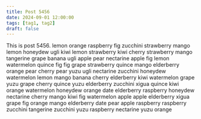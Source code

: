 ```yaml
---
title: Post 5456
date: 2024-09-01 12:00:00
tags: [tag1, tag2]
draft: false
---
```

This is post 5456.
lemon
orange
raspberry
fig
zucchini
strawberry
mango
lemon
honeydew
ugli
kiwi
lemon
strawberry
kiwi
cherry
strawberry
mango
tangerine
grape
banana
ugli
apple
pear
nectarine
apple
fig
lemon
watermelon
quince
fig
fig
grape
strawberry
quince
mango
elderberry
orange
pear
cherry
pear
yuzu
ugli
nectarine
zucchini
honeydew
watermelon
lemon
mango
banana
cherry
elderberry
kiwi
watermelon
grape
yuzu
grape
cherry
quince
yuzu
elderberry
zucchini
xigua
quince
kiwi
orange
watermelon
honeydew
orange
date
elderberry
raspberry
honeydew
nectarine
cherry
mango
kiwi
fig
watermelon
apple
apple
elderberry
xigua
grape
fig
orange
mango
elderberry
date
pear
apple
raspberry
raspberry
zucchini
tangerine
zucchini
yuzu
raspberry
nectarine
yuzu
orange

